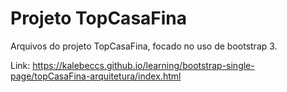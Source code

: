 # Projeto TopCasaFina

Arquivos do projeto TopCasaFina, focado no uso de bootstrap 3.

Link: https://kalebeccs.github.io/learning/bootstrap-single-page/topCasaFina-arquitetura/index.html
